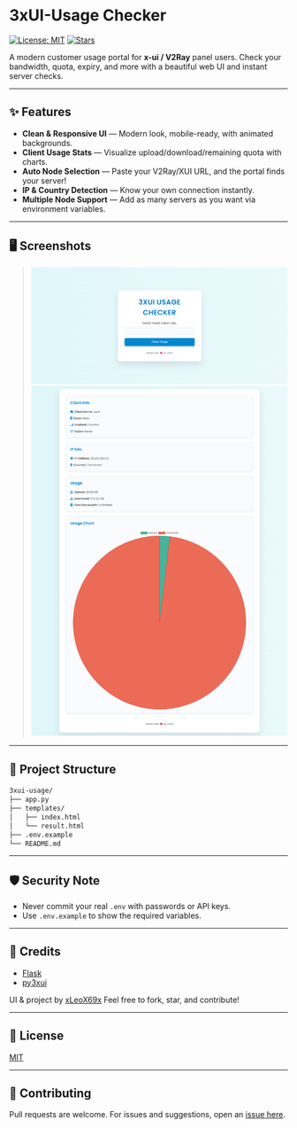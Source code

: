 # 3xUI-Usage Checker

[![License: MIT](https://img.shields.io/badge/License-MIT-green.svg)](LICENSE)
[![Stars](https://img.shields.io/github/stars/xLeoX69x/3xui-usage?style=social)](https://github.com/xLeoX69x/3xui-usage/stargazers)

A modern customer usage portal for **x-ui / V2Ray** panel users. Check your bandwidth, quota, expiry, and more with a beautiful web UI and instant server checks.

---

## ✨ Features

* **Clean & Responsive UI** — Modern look, mobile-ready, with animated backgrounds.
* **Client Usage Stats** — Visualize upload/download/remaining quota with charts.
* **Auto Node Selection** — Paste your V2Ray/XUI URL, and the portal finds your server!
* **IP & Country Detection** — Know your own connection instantly.
* **Multiple Node Support** — Add as many servers as you want via environment variables.

---

## 🖥️ Screenshots

> ![screenshot](./assets/demo.png)
> ![screenshot](./assets/demo1.png)

---

## 📁 Project Structure

```
3xui-usage/
├── app.py
├── templates/
│   ├── index.html
│   └── result.html
├── .env.example
└── README.md
```

---


## 🛡️ Security Note

* Never commit your real `.env` with passwords or API keys.
* Use `.env.example` to show the required variables.

---

## 🙏 Credits

* [Flask](https://flask.palletsprojects.com/)
* [py3xui](https://github.com/FranzKafkaYu/py3xui)

UI & project by [xLeoX69x](https://github.com/xLeoX69x)
Feel free to fork, star, and contribute!

---

## 📄 License

[MIT](LICENSE)

---

## 🤝 Contributing

Pull requests are welcome.
For issues and suggestions, open an [issue here](https://github.com/xLeoX69x/3xui-usage/issues).
